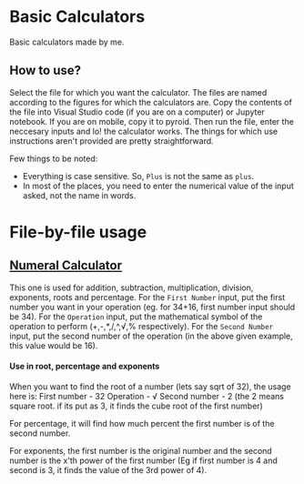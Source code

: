 # Basic Calculators

Basic calculators made by me.

## How to use?

Select the file for which you want the calculator. The files are named according to the figures for which the calculators are. Copy the contents of the file into Visual Studio code (if you are on a computer) or Jupyter notebook. If you are on mobile, copy it to pyroid.
Then run the file, enter the neccesary inputs and lo! the calculator works. The things for which use instructions aren't provided are pretty straightforward.

Few things to be noted:
* Everything is case sensitive. So, `Plus` is not the same as `plus`.
* In most of the places, you need to enter the numerical value of the input asked, not the name in words.

# File-by-file usage

## [Numeral Calculator](https://github.com/cFlour/basic-calculators/blob/main/numeric-calc.py)

This one is used for addition, subtraction, multiplication, division, exponents, roots and percentage. For the `First Number` input, put the first number you want in your operation (eg. for 34+16, first number input should be 34). For the `Operation` input, put the mathematical symbol of the operation to perform (+,-,*,/,^,√,% respectively). For the `Second Number` input, put the second number of the operation (in the above given example, this value would be 16).

#### Use in root, percentage and exponents

When you want to find the root of a number (lets say sqrt of 32), the usage here is:
First number - 32
Operation - √
Second number - 2        (the 2 means square root. if its put as 3, it finds the cube root of the first number)

For percentage, it will find how much percent the first number is of the second number.

For exponents, the first number is the original number and the second number is the x'th power of the first number (Eg if first number is 4 and second is 3, it finds the value of the 3rd power of 4).

